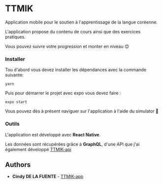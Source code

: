 # TTMIK

Application mobile pour le soutien à l'apprentissage de la langue coréenne.

L'application propose du contenu de cours ainsi que des exercices pratiques.

Vous pouvez suivre votre progression et monter en niveau :blush:

### Installer

Tou d'abord vous devez installer les dépendances avec la commande suivante:

```
yarn
```

Puis pour démarrer le projet avec expo vous devez faire :

```
expo start
```

Vous pouvez dès à présent naviguer sur l'application à l'aide du simulator :tada:

### Outils

L'application est développé avec **React Native**.

Les données sont récupérées grâce à **GraphQL**, d'une API que j'ai également développé [TTMIK-api](https://github.com/cindyDLF/TTMIK-api)

## Authors

- **Cindy DE LA FUENTE** - [TTMIK-app](https://github.com/cindyDLF)
